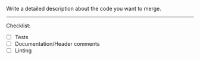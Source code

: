 Write a detailed description about the code you want to merge.

--------------------------------------------------------------
Checklist:
- [ ] Tests
- [ ] Documentation/Header comments
- [ ] Linting
